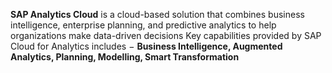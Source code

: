 
**SAP Analytics Cloud** is a cloud-based solution that combines business intelligence, enterprise planning, and predictive analytics to help organizations make data-driven decisions
Key capabilities provided by SAP Cloud for Analytics includes −
      **Business Intelligence,
       Augmented Analytics,
       Planning,
       Modelling,
       Smart Transformation**
